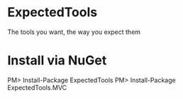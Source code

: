 ExpectedTools
=============

The tools you want, the way you expect them

Install via NuGet
=================
PM> Install-Package ExpectedTools
PM> Install-Package ExpectedTools.MVC
